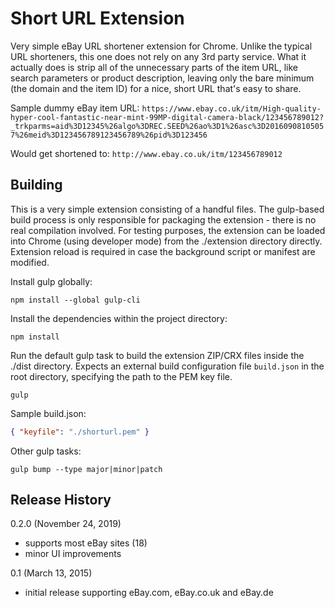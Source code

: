 # Short URL Extension

Very simple eBay URL shortener extension for Chrome. Unlike the typical URL shorteners, this one does not rely on any 3rd party service. What it actually does is strip all of the unnecessary parts of the item URL, like search parameters or product description, leaving only the bare minimum (the domain and the item ID) for a nice, short URL that's easy to share.

Sample dummy eBay item URL: `https://www.ebay.co.uk/itm/High-quality-hyper-cool-fantastic-near-mint-99MP-digital-camera-black/123456789012?_trkparms=aid%3D12345%26algo%3DREC.SEED%26ao%3D1%26asc%3D20160908105057%26meid%3D123456789123456789%26pid%3D123456`

Would get shortened to: `http://www.ebay.co.uk/itm/123456789012`


## Building

This is a very simple extension consisting of a handful files. The gulp-based build process is only responsible for packaging the extension - there is no real compilation involved. For testing purposes, the extension can be loaded into Chrome (using developer mode) from the ./extension directory directly. Extension reload is required in case the background script or manifest are modified.

Install gulp globally:
```
npm install --global gulp-cli
```

Install the dependencies within the project directory:
```
npm install
```

Run the default gulp task to build the extension ZIP/CRX files inside the ./dist directory. Expects an external build configuration file `build.json` in the root directory, specifying the path to the PEM key file.
```
gulp
```

Sample build.json:
```json
{ "keyfile": "./shorturl.pem" }
```

Other gulp tasks:
```
gulp bump --type major|minor|patch 
```

## Release History

0.2.0 (November 24, 2019)
* supports most eBay sites (18)
* minor UI improvements

0.1 (March 13, 2015)
* initial release supporting eBay.com, eBay.co.uk and eBay.de 